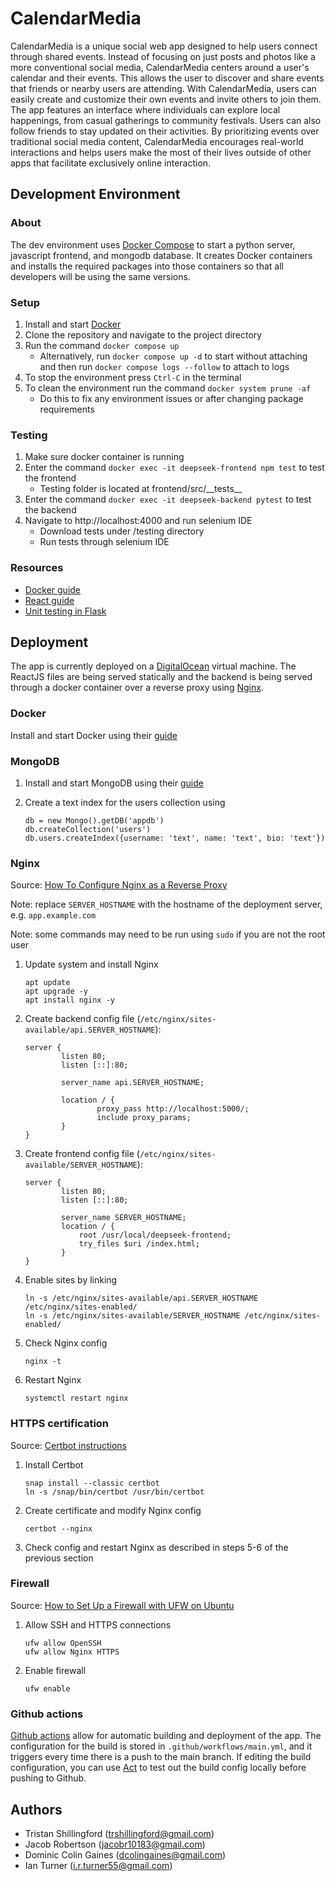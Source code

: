 # CalendarMedia
CalendarMedia is a unique social web app designed to help users connect through shared events. Instead of focusing on just posts and photos like a more conventional social media, CalendarMedia centers around a user's calendar and their events. This allows the user to discover and share events that friends or nearby users are attending. With CalendarMedia, users can easily create and customize their own events and invite others to join them. The app features an interface where individuals can explore local happenings, from casual gatherings to community festivals. Users can also follow friends to stay updated on their activities. By prioritizing events over traditional social media content, CalendarMedia encourages real-world interactions and helps users make the most of their lives outside of other apps that facilitate exclusively online interaction.

## Development Environment

### About
The dev environment uses [Docker Compose](https://docs.docker.com/compose/)
to start a python server, javascript frontend, and mongodb database.
It creates Docker containers and installs the required packages into
those containers so that all developers will be using the same versions.

### Setup
1. Install and start [Docker](https://docs.docker.com/engine/install/)
2. Clone the repository and navigate to the project directory
3. Run the command `docker compose up`
    - Alternatively, run `docker compose up -d` to start without attaching
    and then run `docker compose logs --follow` to attach to logs
4. To stop the environment press `Ctrl-C` in the terminal
5. To clean the environment run the command `docker system prune -af`
    - Do this to fix any environment issues or after changing package requirements

### Testing
1. Make sure docker container is running
2. Enter the command `docker exec -it deepseek-frontend npm test` to test the frontend
    - Testing folder is located at frontend/src/\_\_tests\_\_
3. Enter the command `docker exec -it deepseek-backend pytest` to test the backend
4. Navigate to http://localhost:4000 and run selenium IDE
    - Download tests under /testing directory
    - Run tests through selenium IDE

### Resources
- [Docker guide](https://docs.docker.com/get-started/docker-overview/)
- [React guide](https://react.dev/)
- [Unit testing in Flask](https://www.digitalocean.com/community/tutorials/unit-test-in-flask)

## Deployment

The app is currently deployed on a [DigitalOcean](https://digitalocean.com) virtual machine.
The ReactJS files are being served statically and the backend is being served through
a docker container over a reverse proxy using [Nginx](https://nginx.org/).

### Docker

Install and start Docker using their [guide](https://docs.docker.com/engine/install/ubuntu/)

### MongoDB

1. Install and start MongoDB using their [guide](https://www.mongodb.com/docs/manual/tutorial/install-mongodb-on-ubuntu/)

2. Create a text index for the users collection using

    ```
    db = new Mongo().getDB('appdb')
    db.createCollection('users')
    db.users.createIndex({username: 'text', name: 'text', bio: 'text'})
    ```

### Nginx

Source: [How To Configure Nginx as a Reverse Proxy](https://www.digitalocean.com/community/tutorials/how-to-configure-nginx-as-a-reverse-proxy-on-ubuntu-22-04)

Note: replace `SERVER_HOSTNAME` with the hostname of the deployment server, e.g.
`app.example.com`

Note: some commands may need to be run using `sudo` if you are not the root user

1. Update system and install Nginx

    ```
    apt update
    apt upgrade -y
    apt install nginx -y
    ```

2. Create backend config file (`/etc/nginx/sites-available/api.SERVER_HOSTNAME`):

    ```
    server {
            listen 80;
            listen [::]:80;

            server_name api.SERVER_HOSTNAME;

            location / {
                    proxy_pass http://localhost:5000/;
                    include proxy_params;
            }
    }
    ```

3. Create frontend config file (`/etc/nginx/sites-available/SERVER_HOSTNAME`):

    ```
    server {
            listen 80;
            listen [::]:80;

            server_name SERVER_HOSTNAME;
            location / {
                root /usr/local/deepseek-frontend;
                try_files $uri /index.html;
            }
    }
    ```

4. Enable sites by linking

    ```
    ln -s /etc/nginx/sites-available/api.SERVER_HOSTNAME /etc/nginx/sites-enabled/
    ln -s /etc/nginx/sites-available/SERVER_HOSTNAME /etc/nginx/sites-enabled/
    ```

5. Check Nginx config

    ```
    nginx -t
    ```

6. Restart Nginx
   
   ```
   systemctl restart nginx
   ```

### HTTPS certification

Source: [Certbot instructions](https://certbot.eff.org/instructions?ws=nginx&os=ubuntufocal)

1. Install Certbot
   
   ```
   snap install --classic certbot
   ln -s /snap/bin/certbot /usr/bin/certbot
   ```

2. Create certificate and modify Nginx config

    ```
    certbot --nginx
    ```

3. Check config and restart Nginx as described in steps 5-6 of the previous section

### Firewall

Source: [How to Set Up a Firewall with UFW on Ubuntu](https://www.digitalocean.com/community/tutorials/how-to-set-up-a-firewall-with-ufw-on-ubuntu)

1. Allow SSH and HTTPS connections
   
   ```
   ufw allow OpenSSH
   ufw allow Nginx HTTPS
   ```

2. Enable firewall
   
   ```
   ufw enable
   ```

### Github actions

[Github actions](https://github.com/features/actions) allow for automatic building and deployment of the app.
The configuration for the build is stored in `.github/workflows/main.yml`, and it triggers every time
there is a push to the main branch.
If editing the build configuration, you can use [Act](https://github.com/nektos/act)
to test out the build config locally before pushing to Github.

## Authors
- Tristan Shillingford (trshillingford@gmail.com)
- Jacob Robertson (jacobr10183@gmail.com)
- Dominic Colin Gaines (dcolingaines@gmail.com)
- Ian Turner (i.r.turner55@gmail.com)
